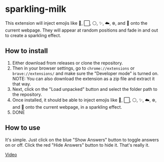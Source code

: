 # sparkling-milk
This extension will inject emojis like 🥛, ⬜, ⚪, ✨, ☁️, ❄️, and 🤍 onto the current webpage. They will appear at random positions and fade in and out to create a sparkling effect.

## How to install

1. Either download from releases or clone the repository.
2. Then in your browser settings, go to `chrome://extensions` or `brave://extensions/` and make sure the "Developer mode" is turned on.
   NOTE: You can also download the extension as a zip file and extract it that way.
3. Next, click on the "Load unpacked" button and select the folder path to the repository.
4. Once installed, it should be able to inject emojis like 🥛, ⬜, ⚪, ✨, ☁️, ❄️, and 🤍 onto the current webpage, in a sparkling effect.
5. DONE

## How to use

It's simple. Just click on the blue "Show Answers" button to toggle answers on or off. Click the red "Hide Answers" button to hide it. That's really it.

[Video](https://github.com/sudoheader/sparkling-milk/blob/master/sparkling-milk.mp4)
